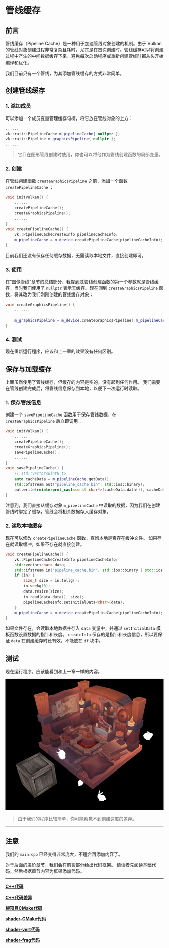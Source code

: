 # **管线缓存**

## **前言**

管线缓存（Pipeline Cache）是一种用于加速管线对象创建的机制。由于 Vulkan 的管线对象创建过程非常复杂且耗时，尤其是在首次创建时。管线缓存可以将创建过程中产生的中间数据缓存下来，避免每次启动程序或重新创建管线时都从头开始编译和优化。

我们目前只有一个管线，为其添加管线缓存的方式非常简单。

## **创建管线缓存**

### 1. 添加成员

可以添加一个成员变量管理缓存句柄，将它放在管线对象的上方：

```cpp
......
vk::raii::PipelineCache m_pipelineCache{ nullptr };
vk::raii::Pipeline m_graphicsPipeline{ nullptr };
......
```

> 它只在图形管线创建时使用，你也可以将他作为管线创建函数的局部变量。

### 2. 创建

在管线创建函数 `createGraphicsPipeline` 之前，添加一个函数 `createPipelineCache` ：

```cpp
void initVulkan() {
    ......
    createPipelineCache();
    createGraphicsPipeline();
    ......
}
void createPipelineCache() {
    vk::PipelineCacheCreateInfo pipelineCacheInfo;
    m_pipelineCache = m_device.createPipelineCache(pipelineCacheInfo);
}
```

目前我们还没有保存任何缓存数据，无需读取本地文件，直接创建即可。

### 3. 使用


在“图像管线”章节的总结部分，我提到过管线创建函数的第一个参数就是管线缓存，当时我们使用了 `nullptr` 表示无缓存。现在回到 `createGraphicsPipeline` 函数，将其改为我们刚刚创建的管线缓存对象：

```cpp
void createGraphicsPipeline() {
    ......

    m_graphicsPipeline = m_device.createGraphicsPipeline( m_pipelineCache, pipelineInfo );
}
```

### 4. 测试

现在重新运行程序，应该和上一章的效果没有任何区别。

## **保存与加载缓存**

上面虽然使用了管线缓存，但缓存的内容是空的，没有起到任何作用。
我们需要在管线创建完成后，将管线信息保存到本地，以便下一次运行时读取。

### 1. 保存管线信息

创建一个 `savePipelineCache` 函数用于保存管线数据，在 `createGraphicsPipeline` 后立即调用：

```cpp
void initVulkan() {
    ......
    createPipelineCache();
    createGraphicsPipeline();
    savePipelineCache();
    ......
}
void savePipelineCache() {
    // std::vector<uint8_t>
    auto cacheData = m_pipelineCache.getData();
    std::ofstream out("pipeline_cache.bin", std::ios::binary);
    out.write(reinterpret_cast<const char*>(cacheData.data()), cacheData.size());
}
```

注意到，我们直接从缓存对象 `m_pipelineCache` 中读取的数据，因为我们在创建管线时绑定了缓存，管线会将相关数据存入缓存对象。

### 2. 读取本地缓存

现在可以修改 `createPipelineCache` 函数，查询本地是否存在缓冲文件。
如果存在就读取缓冲，如果不存在就直接创建。

```cpp
void createPipelineCache() {
    vk::PipelineCacheCreateInfo pipelineCacheInfo;
    std::vector<char> data;
    std::ifstream in("pipeline_cache.bin", std::ios::binary | std::ios::ate);
    if (in) {
        size_t size = in.tellg();
        in.seekg(0);
        data.resize(size);
        in.read(data.data(), size);
        pipelineCacheInfo.setInitialData<char>(data);
    }
    m_pipelineCache = m_device.createPipelineCache(pipelineCacheInfo);
}
```

如果文件存在，会读取本地数据并存入 `data` 变量中，并通过 `setInitialData` 模板函数设置数据的指针和长度。
`createInfo` 保存的是指针和长度信息，所以要保证 `data` 在创建缓存时还有效，不能放在 `if` 块中。

## **测试**

现在运行程序，应该能看到和上一章一样的内容。

![final_crate](../../images/0370/final_crate.png)

> 由于我们的程序比较简单，你可能察觉不到创建速度的差异。

---

## **注意**

我们的 `main.cpp` 已经变得非常庞大，不适合再添加内容了。

对于后面的进阶章节，我们会在前言部分给出代码框架。
请读者先阅读基础代码，然后根据章节内容为框架添加代码。

---

**[C++代码](../../codes/03/80_pipelinecache/main.cpp)**

**[C++代码差异](../../codes/03/80_pipelinecache/main.diff)**

**[根项目CMake代码](../../codes/03/50_pushconstant/CMakeLists.txt)**

**[shader-CMake代码](../../codes/03/50_pushconstant/shaders/CMakeLists.txt)**

**[shader-vert代码](../../codes/03/60_dynamicuniform/shaders/shader.vert)**

**[shader-frag代码](../../codes/03/70_separatesampler/shaders/shader.frag)**
